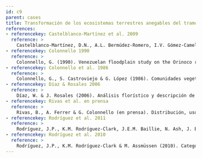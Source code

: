 ```yaml
---
id: c9
parent: cases
title: Transformación de los ecosistemas terrestres anegables del tramo central del bajo Orinoco
references:
- referencekey: Castelblanco-Martínez et al. 2009
  reference: >
    Castelblanco-Martínez, D.N., A.L. Bermúdez-Romero, I.V. Gómez-Camelo, F.C.W. Rosas, F. Trujillo & E. Zerda-Ordoñez (2009). Seasonality of habitat use, mortality and reproduction of the Vulnerable Antillean manatee Trichechus manatus manatus in the Orinoco River, Colombia: implications for conservation. Oryx 43(2): 235-242.
- referencekey: Colonnello 1990
  reference: >
    Colonnello, G. (1990). Venezuelan floodplain study on the Orinoco river. Forest Ecology and Management 33: 103-124.
- referencekey: Colonnello et al. 1986
  reference: >
    Colonnello, G., S. Castroviejo & G. López (1986). Comunidades vegetales asociadas al río Orinoco en el Sur de Anzoátegui y Monagas. Memoria de la Sociedad de Ciencias Naturales La Salle 151: 127-165.
- referencekey: Díaz & Rosales 2006
  reference: >
    Díaz, W. & J. Rosales (2006). Análisis florístico y descripción de la vegetación inundable de várzeas orinoquenses en el bajo río Orinoco, Venezuela. Acta Botánica Venezuelica 29(1): 39-68.
- referencekey: Rivas et al. en prensa
  reference: >
    Rivas, B., A. Ferrer & G. Colonnello (en prensa). Distribución, uso de hábitat y status poblacional del manatí (Trichechus manatus) en el tramo central del Bajo Orinoco. Memoria de la Fundación La Salle de Ciencias Naturales.
- referencekey: Rodríguez et al. 2011
  reference: >
    Rodríguez, J.P., K.M. Rodríguez-Clark, J.E.M. Baillie, N. Ash, J. Benson, T. Boucher, C. Brown, N. Burgess, B. Collen, M. Jennings, D.A. Keith, E. Nicholson, C. Revenga, B. Reyers, M. Rouget, T. Smith, M. Spalding, A. Taber, M. Walpole, I. Zager & T. Zamin (2011) Establishing IUCN Red List criteria for threatened ecosystems. Conservation Biology 25: [doi: 10.1111/j.1523-1739.2010.1598].
- referencekey: Rodríguez et al. 2010
  reference: >
    Rodríguez, J.P., K.M. Rodríguez-Clark & M. Assmüssen (2010). Categorías y criterios de las listas rojas de ecosistemas. Pp: 93-105. En: J.P. Rodríguez, F. Rojas-Suárez & D. Giraldo Hernández (eds.). Libro Rojo de los Ecosistemas Terrestres de Venezuela. Provita, Shell Venezuela, Lenovo (Venezuela). Caracas: Venezuela.
---
```

